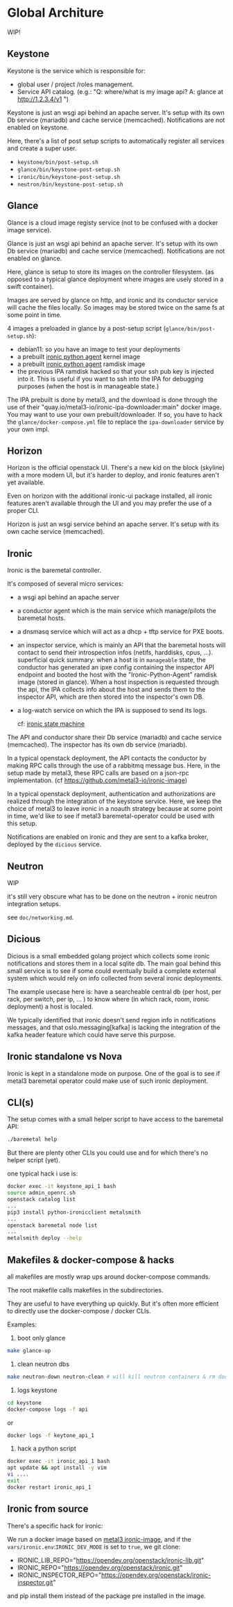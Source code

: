 # Global Architure

WIP!


Keystone
--------

Keystone is the service which is responsible for:

- global user / project /roles management.
- Service API catalog. (e.g.: "Q: where/what is my image api? A: glance at http://1.2.3.4/v1 ") 

Keystone is just an wsgi api behind an apache server. It's setup with its own Db service (mariadb) and cache service (memcached).
Notifications are not enabled on keystone.

Here, there's a list of post setup scripts to automatically register all services and create a super user.

- `keystone/bin/post-setup.sh`
- `glance/bin/keystone-post-setup.sh`
- `ironic/bin/keystone-post-setup.sh`
- `neutron/bin/keystone-post-setup.sh`


Glance
------

Glance is a cloud image registy service (not to be confused with a docker image service).

Glance is just an wsgi api behind an apache server. It's setup with its own Db service (mariadb) and cache service (memcached).
Notifications are not enabled on glance.

Here, glance is setup to store its images on the controller filesystem. (as opposed to a typical glance deployment where images are usely
stored in a swift container).

Images are served by glance on http, and ironic and its conductor service will cache the files locally. So images may be stored twice on the same fs at some point in time.

4 images a preloaded in glance by a post-setup script (`glance/bin/post-setup.sh`):

- debian11: so you have an image to test your deployments
- a prebuilt [ironic python agent](https://docs.openstack.org/ironic-python-agent/latest/) kernel image 
- a prebuilt [ironic python agent](https://docs.openstack.org/ironic-python-agent/latest/) ramdisk image
- the previous IPA ramdisk hacked so that your ssh pub key is injected into it. This is useful if you want to ssh into the IPA for debugging purposes (when the host is in manageable state.)

The IPA prebuilt is done by metal3, and the download is done through the use of their "quay.io/metal3-io/ironic-ipa-downloader:main" docker image.
You may want to use your own prebuilt/downloader. If so, you have to hack the `glance/docker-compose.yml` file to replace the `ipa-downloader` service
by your own impl.

Horizon
-------

Horizon is the official openstack UI. There's a new kid on the block (skyline) with a more modern UI, but it's harder to deploy, and ironic features
aren't yet available.

Even on horizon with the additional ironic-ui package installed, all ironic features aren't available through the UI and you may prefer the use of a proper CLI.

Horizon is just an wsgi service behind an apache server. It's setup with its own cache service (memcached).


Ironic
------

Ironic is the baremetal controller.

It's composed of several micro services:

- a wsgi api behind an apache server
- a conductor agent which is the main service which manage/pilots the baremetal hosts.
- a dnsmasq service which will act as a dhcp + tftp service for PXE boots.
- an inspector service, which is mainly an API that the baremetal hosts will contact to send their introspection infos (netifs, harddisks, cpus, ...).
  superficial quick summary: when a host is in `manageable` state, the conductor has generated an ipxe config containing the
  inspector API endpoint and booted the host with the "Ironic-Python-Agent" ramdisk image (stored in glance). When a host inspection is requested
  through the api, the IPA collects info about the host and sends them to the inspector API, which are then stored into the inspector's own DB.
- a log-watch service on which the IPA is supposed to send its logs.
  
  
  cf: [ironic state machine](https://docs.openstack.org/ironic/latest/_images/states.svg)


The API and conductor share their Db service (mariadb) and cache service (memcached).
The inspector has its own db service (mariadb).

In a typical openstack deployment, the API contacts the conductor by making RPC calls through the use of a rabbitmq message bus.
Here, in the setup made by metal3, these RPC calls are based on a json-rpc implementation. (cf https://github.com/metal3-io/ironic-image)

In a typical openstack deployment, authentication and authorizations are realized through the integration of the keystone service.
Here, we keep the choice of metal3 to leave ironic in a noauth strategy because at some point in time, we'd like to see if metal3 baremetal-operator
could be used with this setup.

Notifications are enabled on ironic and they are sent to a kafka broker, deployed by the `dicious` service.


Neutron
-------

WIP

it's still very obscure what has to be done on the neutron + ironic neutron integration setups.

see `doc/networking.md`.

Dicious
-------

Dicious is a small embedded golang project which collects some ironic notifications and stores them in a local sqlite db.
The main goal behind this small service is to see if some could eventually build a complete external system which would rely on 
info collected from several ironic deployments.

The example usecase here is: have a searcheable central db (per host, per rack, per switch, per ip, ... ) to know where (in which rack, room, ironic deployment) a host is localed.

We typically identified that ironic doesn't send region info in notifications messages, and that oslo.messaging[kafka] is lacking the integration of the kafka header feature which could have serve this purpose.


Ironic standalone vs Nova
-------------------------

Ironic is kept in a standalone mode on purpose. One of the goal is to see if metal3 baremetal operator could make use of such ironic deployment.


CLI(s)
-----

The setup comes with a small helper script to have access to the baremetal API:

```sh
./baremetal help
```

But there are plenty other CLIs you could use and for which there's no helper script (yet).

one typical hack i use is:

```sh
docker exec -it keystone_api_1 bash
source admin_openrc.sh
openstack catalog list
...
pip3 install python-ironicclient metalsmith
...
openstack baremetal node list
...
metalsmith deploy --help
```


Makefiles & docker-compose & hacks
--------------------------

all makefiles are mostly wrap ups around docker-compose commands.

The root makefile calls makefiles in the subdirectories.

They are useful to have everything up quickly. But it's often more efficient to directly
use the docker-compose / docker CLIs.

Examples:

1. boot only glance
  ```sh 
  make glance-up
  ```
1. clean neutron dbs
  ```sh 
  make neutron-down neutron-clean # will kill neutron containers & rm docker volumes
  ```
1. logs keystone

```sh
cd keystone
docker-compose logs -f api
```
or

```sh
docker logs -f keytone_api_1
```

1. hack a python script

```sh 
docker exec -it ironic_api_1 bash
apt update && apt install -y vim
vi ....
exit
docker restart ironic_api_1
```

Ironic from source
------------------

There's a specific hack for ironic:

We run a docker image based on [metal3 ironic-image](https://github.com/metal3-io/ironic-image), 
and if the `vars/ironic.env`:`IRONIC_DEV_MODE` is set to `true`, we git clone:
- IRONIC_LIB_REPO="https://opendev.org/openstack/ironic-lib.git"
- IRONIC_REPO="https://opendev.org/openstack/ironic.git"
- IRONIC_INSPECTOR_REPO="https://opendev.org/openstack/ironic-inspector.git"

and pip install them instead of the package pre installed in the image.

